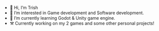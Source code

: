 - 👋 Hi, I’m Trish
- 👀 I’m interested in Game development and Software development.
- 🌱 I’m currently learning Godot & Unity game engine.
- ⚒️ Currently working on my 2 games and some other personal projects!

<!---
vish-x1/vish-x1 is a ✨ special ✨ repository because its `README.md` (this file) appears on your GitHub profile.
You can click the Preview link to take a look at your changes.
--->

